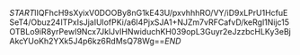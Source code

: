 $START$lIQFhcH9sXyixV0DOOBy8nG1kE43U/pxvhhhRO/VY/iD9xLPrU1HcfuESeT4/Obuz24ITPxIsJjaIUlofPKi/a6I4PjxSJA1+NJZm7vRFCafvD/keRgl1Nijc15OTBLo9iR8yrPewI9Ncx7JklJvIHNwiduchKH039opL3Guyr2eJzzbcHLKy3eBjAkcYUoKh2YXk5J4p6kz6RdMsQ78Wg==$END$
